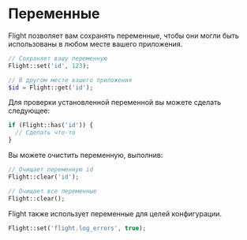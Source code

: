 # Переменные

Flight позволяет вам сохранять переменные, чтобы они могли быть использованы в любом месте вашего приложения.

```php
// Сохраняет вашу переменную
Flight::set('id', 123);

// В другом месте вашего приложения
$id = Flight::get('id');
```

Для проверки установленной переменной вы можете сделать следующее:

```php
if (Flight::has('id')) {
  // Сделать что-то
}
```

Вы можете очистить переменную, выполнив:

```php
// Очищает переменную id
Flight::clear('id');

// Очищает все переменные
Flight::clear();
```

Flight также использует переменные для целей конфигурации.

```php
Flight::set('flight.log_errors', true);
```  